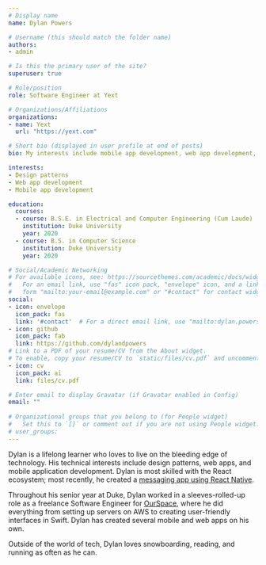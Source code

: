 ```yaml
---
# Display name
name: Dylan Powers

# Username (this should match the folder name)
authors:
- admin

# Is this the primary user of the site?
superuser: true

# Role/position
role: Software Engineer at Yext

# Organizations/Affiliations
organizations:
- name: Yext
  url: "https://yext.com"

# Short bio (displayed in user profile at end of posts)
bio: My interests include mobile app development, web app development, and design patterns.

interests:
- Design patterns
- Web app development
- Mobile app development

education:
  courses:
  - course: B.S.E. in Electrical and Computer Engineering (Cum Laude)
    institution: Duke University
    year: 2020
  - course: B.S. in Computer Science
    institution: Duke University
    year: 2020

# Social/Academic Networking
# For available icons, see: https://sourcethemes.com/academic/docs/widgets/#icons
#   For an email link, use "fas" icon pack, "envelope" icon, and a link in the
#   form "mailto:your-email@example.com" or "#contact" for contact widget.
social:
- icon: envelope
  icon_pack: fas
  link: '#contact'  # For a direct email link, use "mailto:dylan.powers@duke.edu".
- icon: github
  icon_pack: fab
  link: https://github.com/dylandpowers
# Link to a PDF of your resume/CV from the About widget.
# To enable, copy your resume/CV to `static/files/cv.pdf` and uncomment the lines below.  
- icon: cv
  icon_pack: ai
  link: files/cv.pdf

# Enter email to display Gravatar (if Gravatar enabled in Config)
email: ""
  
# Organizational groups that you belong to (for People widget)
#   Set this to `[]` or comment out if you are not using People widget.  
# user_groups:
---
```


Dylan is a lifelong learner who loves to live on the bleeding edge of technology. His technical interests include design patterns, web apps, and mobile application development. Dylan is most skilled with the React ecosystem; most recently, he created a [messaging app using React Native](https://github.com/dylandpowers/rn-messenger).

Throughout his senior year at Duke, Dylan worked in a sleeves-rolled-up role as a freelance Software Engineer for [OurSpace](https://ourspaceapp.com), where he did everything from setting up servers on AWS to creating user-friendly interfaces in Swift. Dylan has created several mobile and web apps on his own.

Outside of the world of tech, Dylan loves snowboarding, reading, and running as often as he can. 
